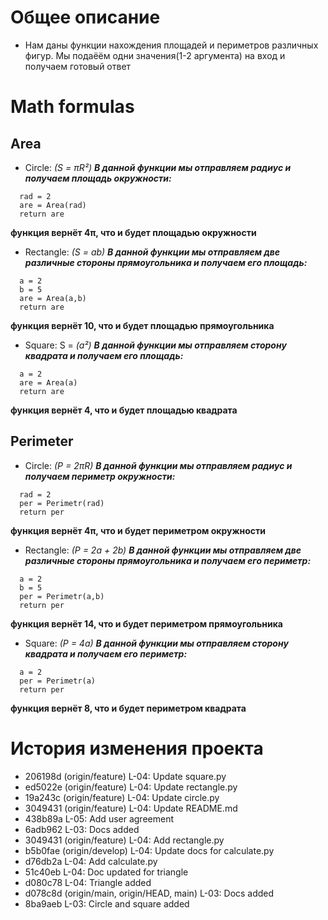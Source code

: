 # Общее описание
- Нам даны функции нахождения площадей и периметров различных фигур. Мы подаёём одни значения(1-2 аргумента) на вход и получаем готовый ответ


# Math formulas
## Area
- Circle: *(*S = πR²*)*  ***В данной функции мы отправляем радиус и получаем площадь окружности:***
```
  rad = 2
  are = Area(rad)
  return are
```
 **функция вернёт 4π,  что и будет площадью окружности**
- Rectangle: *(*S = ab*)* ***В данной функции мы отправляем две различные стороны прямоугольника и получаем его площадь:***
```
  a = 2
  b = 5
  are = Area(a,b)
  return are
```
 **функция вернёт 10, что и будет площадью прямоугольника**
- Square: S = *(*a²*)* ***В данной функции мы отправляем сторону квадрата и получаем его площадь:***
```
  a = 2
  are = Area(a)
  return are
```
 **функция вернёт 4, что и будет площадью квадрата**

## Perimeter
- Circle: *(*P = 2πR*)* ***В данной функции мы отправляем радиус и получаем периметр окружности:***
```
  rad = 2
  per = Perimetr(rad)
  return per
```
 **функция вернёт 4π,  что и будет периметром окружности**
- Rectangle: *(*P = 2a + 2b*)* ***В данной функции мы отправляем две различные стороны прямоугольника и получаем его периметр:***
```
  a = 2
  b = 5
  per = Perimetr(a,b)
  return per
```
 **функция вернёт 14, что и будет периметром прямоугольника**
- Square: *(*P = 4a*)* ***В данной функции мы отправляем сторону квадрата и получаем его периметр:***
```
  a = 2
  per = Perimetr(a)
  return per
```
 **функция вернёт 8, что и будет периметром квадрата**
# История изменения проекта
- 206198d (origin/feature) L-04: Update square.py
- ed5022e (origin/feature) L-04: Update rectangle.py
- 19a243c (origin/feature) L-04: Update circle.py
- 3049431 (origin/feature) L-04: Update README.md
- 438b89a L-05: Add user agreement
- 6adb962 L-03: Docs added
- 3049431 (origin/feature) L-04: Add rectangle.py
- b5b0fae (origin/develop) L-04: Update docs for calculate.py
- d76db2a L-04: Add calculate.py
- 51c40eb L-04: Doc updated for triangle
- d080c78 L-04: Triangle added
- d078c8d (origin/main, origin/HEAD, main) L-03: Docs added
- 8ba9aeb L-03: Circle and square added
